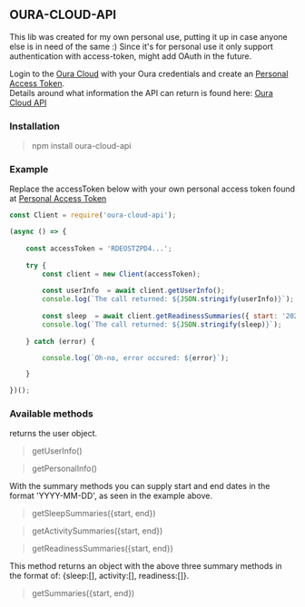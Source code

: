 ## OURA-CLOUD-API
This lib was created for my own personal use, putting it up in case anyone else is in need of the same :)
Since it's for personal use it only support authentication with access-token, might add OAuth in the future.

Login to the [Oura Cloud](https://cloud.ouraring.com/) with your Oura credentials and create an [Personal Access Token](https://cloud.ouraring.com/personal-access-tokens).  
Details around what information the  API can return is found here: [Oura Cloud API](https://cloud.ouraring.com/docs/) 

### Installation
>npm install oura-cloud-api

### Example
Replace the accessToken below with your own personal access token found at [Personal Access Token](https://cloud.ouraring.com/personal-access-tokens)
```javascript
const Client = require('oura-cloud-api');

(async () => {
    
    const accessToken = 'RDEOSTZPD4...';
    
    try {
        const client = new Client(accessToken);
        
        const userInfo  = await client.getUserInfo();
        console.log(`The call returned: ${JSON.stringify(userInfo)}`);
        
        const sleep  = await client.getReadinessSummaries({ start: '2020-01-15', end: '2020-01-20' });
        console.log(`The call returned: ${JSON.stringify(sleep)}`);
       
    } catch (error) {

        console.log(`Oh-no, error occured: ${error}`);

    }

})();
```

### Available methods

returns the user object.
>getUserInfo()

>getPersonalInfo()

With the summary methods you can supply start and end dates in the format 'YYYY-MM-DD', as seen in the example above.
>getSleepSummaries({start, end})

>getActivitySummaries({start, end})

>getReadinessSummaries({start, end})

This method returns an object with the above three summary methods in the format of: {sleep:[], activity:[], readiness:[]}.
>getSummaries({start, end})